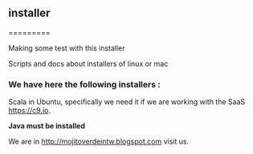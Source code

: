 ## installer
=========

Making some test with this installer

Scripts and docs about installers of linux or mac

### We have here the following installers :

Scala in Ubuntu, specifically we need it if we are working with the SaaS https://c9.io.

**Java must be installed** 

We are in http://mojitoverdeintw.blogspot.com  visit us. 
